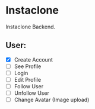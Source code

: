 # Instaclone
Instaclone Backend.

## User: 
- [x] Create Account
- [ ] See Profile
- [ ] Login
- [ ] Edit Profile
- [ ] Follow User
- [ ] Unfollow User
- [ ] Change Avatar (Image upload)